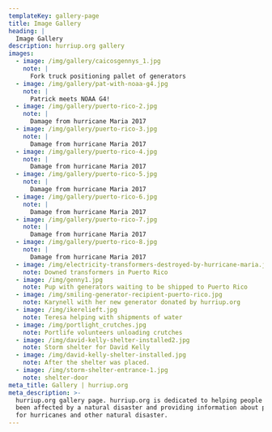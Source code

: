 ```yaml
---
templateKey: gallery-page
title: Image Gallery
heading: |
  Image Gallery
description: hurriup.org gallery
images:
  - image: /img/gallery/caicosgennys_1.jpg
    note: |
      Fork truck positioning pallet of generators
  - image: /img/gallery/pat-with-noaa-g4.jpg
    note: |
      Patrick meets NOAA G4!
  - image: /img/gallery/puerto-rico-2.jpg
    note: |
      Damage from hurricane Maria 2017
  - image: /img/gallery/puerto-rico-3.jpg
    note: |
      Damage from hurricane Maria 2017
  - image: /img/gallery/puerto-rico-4.jpg
    note: |
      Damage from hurricane Maria 2017
  - image: /img/gallery/puerto-rico-5.jpg
    note: |
      Damage from hurricane Maria 2017
  - image: /img/gallery/puerto-rico-6.jpg
    note: |
      Damage from hurricane Maria 2017
  - image: /img/gallery/puerto-rico-7.jpg
    note: |
      Damage from hurricane Maria 2017
  - image: /img/gallery/puerto-rico-8.jpg
    note: |
      Damage from hurricane Maria 2017
  - image: /img/electricity-transformers-destroyed-by-hurricane-maria.jpg
    note: Downed transformers in Puerto Rico
  - image: /img/genny1.jpg
    note: Pup with generators waiting to be shipped to Puerto Rico
  - image: /img/smiling-generator-recipient-puerto-rico.jpg
    note: Karynell with her new generator donated by hurriup.org
  - image: /img/ikerelieft.jpg
    note: Teresa helping with shipments of water
  - image: /img/portlight_crutches.jpg
    note: Portlife volunteers unloading crutches
  - image: /img/david-kelly-shelter-installed2.jpg
    note: Storm shelter for David Kelly
  - image: /img/david-kelly-shelter-installed.jpg
    note: After the shelter was placed.
  - image: /img/storm-shelter-entrance-1.jpg
    note: shelter-door
meta_title: Gallery | hurriup.org
meta_description: >-
  hurriup.org gallery page. hurriup.org is dedicated to helping people who have
  been affected by a natural disaster and providing information about preparing
  for hurricanes and other natural disaster.
---
```


